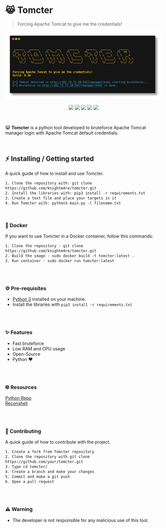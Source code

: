 # 😹 Tomcter
> Forcing Apache Tomcat to give me the credentials!

<div align="center">
    <img src="./assets/out.png">
</div>

<p align="center">
    <img src="https://img.shields.io/github/license/knightm4re/tomcter?color=yellow&logo=github&logoColor=yellow&style=for-the-badge">
    <img src="https://img.shields.io/github/issues/knightm4re/tomcter?color=yellow&logo=github&logoColor=yellow&style=for-the-badge">
    <img src="https://img.shields.io/github/stars/knightm4re/tomcter?color=yellow&label=STARS&logo=github&logoColor=yellow&style=for-the-badge">
    <img src="https://img.shields.io/github/forks/knightm4re/tomcter?color=yellow&logo=github&logoColor=yellow&style=for-the-badge">
    <img src="https://img.shields.io/github/languages/code-size/knightm4re/tomcter?color=yellow&logo=github&logoColor=yellow&style=for-the-badge">
</p>

<br>

<p> 😹 <b>Tomcter</b> is a python tool developed to bruteforce Apache Tomcat manager login with Apache Tomcat default credentials. </p>

<br>

## ⚡ Installing / Getting started

<p> A quick guide of how to install and use Tomcter. </p>

```
1. Clone the repository with: git clone https://github.com/knightm4re/tomcter.git
2. Install the libraries with: pip3 install -r requirements.txt
3. Create a text file and place your targets in it
4. Run Tomcter with: python3 main.py -l filename.txt
```

<br>

### 🐳 Docker
If you want to use Tomcter in a Docker container, follow this commands:

```
1. Clone the repository - git clone https://github.com/knightm4re/tomcter.git
2. Build the image - sudo docker build -t tomcter:latest .
3. Run container - sudo docker run tomcter:latest
```

<br><br>

### ⚙️ Pre-requisites
- [Python 3](https://www.python.org/downloads/) installed on your machine.
- Install the libraries with `pip3 install -r requirements.txt`

<br><br>

### ✨ Features
- Fast bruteforce
- Low RAM and CPU usage
- Open-Source
- Python ❤️

<br><br>

### 🌐 Resources
[Python Repo](https://pythonrepo.com/repo/oppsec-tomcter-python-cryptography) <br>
[Reconshell](https://reconshell.com/tomcter-bruteforce-apache-tomcat-manager-login/)

<br><br>


### 🔨 Contributing

A quick guide of how to contribute with the project.

```
1. Create a fork from Tomcter repository
2. Clone the repository with git clone https://github.com/your/tomcter.git
3. Type cd tomcter/
4. Create a branch and make your changes
5. Commit and make a git push
6. Open a pull request
```

<br><br>

### ⚠️ Warning
- The developer is not responsible for any malicious use of this tool.